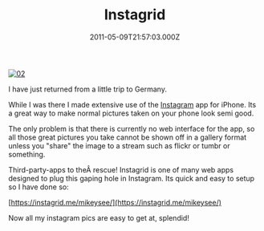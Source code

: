 ﻿---
coverImage: /images/fallback-post-header.png
date: "2011-05-09T21:57:03.000Z"
tags:
  - instagram
  - instagrid
  - photos
  - stream
  - upload
title: Instagrid
oldUrl: /misc/instagrid
---

[![](https://www.mikecann.blog/wp-content/uploads/2011/05/02.jpg "02")](https://www.mikecann.blog/wp-content/uploads/2011/05/02.jpg)

I have just returned from a little trip to Germany.

<!-- more -->

While I was there I made extensive use of the [Instagram](https://instagr.am/) app for iPhone. Its a great way to make normal pictures taken on your phone look semi good.

The only problem is that there is currently no web interface for the app, so all those great pictures you take cannot be shown off in a gallery format unless you "share" the image to a stream such as flickr or tumbr or something.

Third-party-apps to theÂ rescue! Instagrid is one of many web apps designed to plug this gaping hole in Instagram. Its quick and easy to setup so I have done so:

[https://instagrid.me/mikeysee/](https://instagrid.me/mikeysee/)

Now all my instagram pics are easy to get at, splendid!
